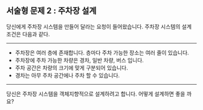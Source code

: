 ## 서술형 문제 2 : 주차장 설계

당신에게 주차장 시스템을 만들어 달라는 요청이 들어왔습니다. 주차장 시스템의 설계 조건은 다음과 같다.

--------------------------------------------------------------

- 주차장은 여러 층에 존재합니다. 층마다 주차 가능한 장소는 여러 줄이 있습니다.
- 주차장에 주차 가능한 차량은 경차, 일반 차량, 버스 입니다.
- 주차 공간은 차량의 크기에 맞게 구분되어 있습니다.
- 경차는 아무 주차 공간에나 주차 할 수 있습니다.

---------------------------------------------------------------

당신은 주차장 시스템을 객체지향적으로 설계하려고 합니다. 어떻게 설계하면 좋을 까요?
